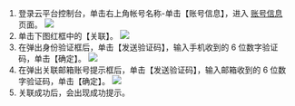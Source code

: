 1. 登录云平台控制台，单击右上角帐号名称-单击【账号信息】，进入 [账号信息](http://console.tce.fsphere.cn/developer) 页面。
![](http://imgcache.tce.fsphere.cn/image/mc.qcloudimg.com/static/img/40782c942fd6850509c659bbe1d74e90/image.png)
2. 单击下图红框中的【关联】。
![](http://imgcache.tce.fsphere.cn/image/mc.qcloudimg.com/static/img/8dfc778ca3a5f9738a5f0632e11b09d8/image.png)
3. 在弹出身份验证框后，单击【发送验证码】，输入手机收到的 6 位数字验证码，单击【确定】。
![](http://imgcache.tce.fsphere.cn/image/mc.qcloudimg.com/static/img/6da4d554a84cdf042090db00a833e279/image.png)
4. 在弹出关联邮箱账号提示框后，单击【发送验证码】，输入邮箱收到的 6 位数字验证码，单击【确定】。
![](http://imgcache.tce.fsphere.cn/image/mc.qcloudimg.com/static/img/8accd4208e4f5edb8c7b384af8af9df7/image.png)
5. 关联成功后，会出现成功提示。

